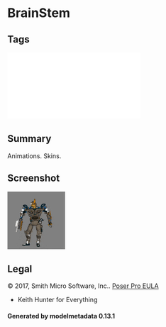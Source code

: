 # BrainStem

## Tags

![issues](../../README-issues.md)

## Summary

Animations. Skins.

## Screenshot

![screenshot](screenshot/screenshot.gif)

## Legal

&copy; 2017, Smith Micro Software, Inc.. [Poser Pro EULA]()

 - Keith Hunter for Everything

#### Generated by modelmetadata 0.13.1